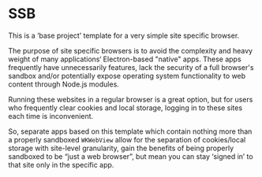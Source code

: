 SSB
===

This is a ‘base project’ template for a very simple site specific browser.

The purpose of site specific browsers is to avoid the complexity and heavy weight of many
applications‘ Electron-based "native" apps. These apps frequently have unnecessarily features,
lack the security of a full browser's sandbox and/or potentially expose operating system functionality
to web content through Node.js modules.

Running these websites in a regular browser is a great option, but for users who frequently clear cookies
and local storage, logging in to these sites each time is inconvenient.

So, separate apps based on this template which contain nothing more than a properly sandboxed `WKWebView` allow for the separation of
cookies/local storage with site-level granularity, gain the benefits of being properly sandboxed to be
“just a web browser”, but mean you can stay ‘signed in’ to that site only in the specific app.
